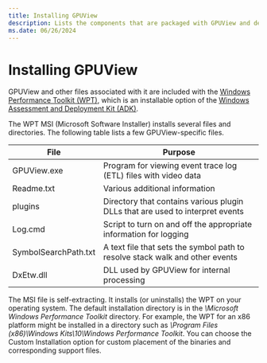 ```yaml
---
title: Installing GPUView
description: Lists the components that are packaged with GPUView and describes how to install GPUView.
ms.date: 06/26/2024
---
```


# Installing GPUView

GPUView and other files associated with it are included with the [Windows Performance Toolkit (WPT)](/windows-hardware/test/wpt/), which is an installable option of the [Windows Assessment and Deployment Kit (ADK)](/windows-hardware/get-started/adk-install).

The WPT MSI (Microsoft Software Installer) installs several files and directories. The following table lists a few GPUView-specific files.

| File | Purpose |
| ---- | ------- |
| GPUView.exe          | Program for viewing event trace log (ETL) files with video data |
| Readme.txt           | Various additional information |
| plugins              | Directory that contains various plugin DLLs that are used to interpret events |
| Log.cmd              | Script to turn on and off the appropriate information for logging |
| SymbolSearchPath.txt | A text file that sets the symbol path to resolve stack walk and other events |
| DxEtw.dll            | DLL used by GPUView for internal processing |

The MSI file is self-extracting. It installs (or uninstalls) the WPT on your operating system. The default installation directory is in the *\Microsoft Windows Performance Toolkit* directory. For example, the WPT for an x86 platform might be installed in a directory such as *\Program Files (x86)\Windows Kits\10\Windows Performance Toolkit*. You can choose the Custom Installation option for custom placement of the binaries and corresponding support files.
